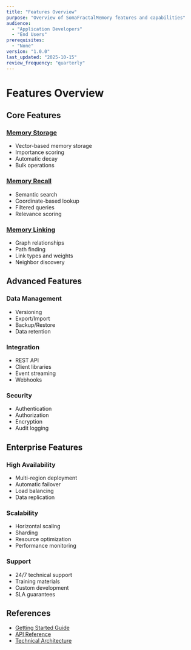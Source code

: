 ```yaml
---
title: "Features Overview"
purpose: "Overview of SomaFractalMemory features and capabilities"
audience:
  - "Application Developers"
  - "End Users"
prerequisites:
  - "None"
version: "1.0.0"
last_updated: "2025-10-15"
review_frequency: "quarterly"
---
```


# Features Overview

## Core Features

### [Memory Storage](memory-storage.md)
- Vector-based memory storage
- Importance scoring
- Automatic decay
- Bulk operations

### [Memory Recall](memory-recall.md)
- Semantic search
- Coordinate-based lookup
- Filtered queries
- Relevance scoring

### [Memory Linking](memory-linking.md)
- Graph relationships
- Path finding
- Link types and weights
- Neighbor discovery

## Advanced Features

### Data Management
- Versioning
- Export/Import
- Backup/Restore
- Data retention

### Integration
- REST API
- Client libraries
- Event streaming
- Webhooks

### Security
- Authentication
- Authorization
- Encryption
- Audit logging

## Enterprise Features

### High Availability
- Multi-region deployment
- Automatic failover
- Load balancing
- Data replication

### Scalability
- Horizontal scaling
- Sharding
- Resource optimization
- Performance monitoring

### Support
- 24/7 technical support
- Training materials
- Custom development
- SLA guarantees

## References
- [Getting Started Guide](../getting-started.md)
- [API Reference](../../development-manual/api-reference.md)
- [Technical Architecture](../../technical-manual/architecture/index.md)
